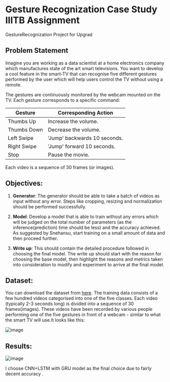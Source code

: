 # Gesture Recognization Case Study IIITB Assignment
GestureRecognization Project for Upgrad

## Problem Statement
Imagine you are working as a data scientist at a home electronics company which manufactures state of the art smart televisions. You want to develop a cool feature in the smart-TV that can recognise five different gestures performed by the user which will help users control the TV without using a remote.

The gestures are continuously monitored by the webcam mounted on the TV. Each gesture corresponds to a specific command:

| Gesture	| Corresponding Action |
| -------- | -------------------- |
| Thumbs Up	| Increase the volume. |
| Thumbs Down	| Decrease the volume. |
| Left Swipe	| 'Jump' backwards 10 seconds. |
| Right Swipe	| 'Jump' forward 10 seconds. |
| Stop	| Pause the movie. |

Each video is a sequence of 30 frames (or images).

## Objectives:
1. **Generator**: The generator should be able to take a batch of videos as input without any error. Steps like cropping, resizing and normalization should be performed successfully.

2. **Model**: Develop a model that is able to train without any errors which will be judged on the total number of parameters (as the inference(prediction) time should be less) and the accuracy achieved. As suggested by Snehansu, start training on a small amount of data and then proceed further.

3. **Write up**: This should contain the detailed procedure followed in choosing the final model. The write up should start with the reason for choosing the base model, then highlight the reasons and metrics taken into consideration to modify and experiment to arrive at the final model.


## Dataset:

You can download the dataset from [here]([url](https://drive.google.com/uc?id=1ehyrYBQ5rbQQe6yL4XbLWe3FMvuVUGiL)). The training data consists of a few hundred videos categorised into one of the five classes. Each video (typically 2-3 seconds long) is divided into a sequence of 30 frames(images). These videos have been recorded by various people performing one of the five gestures in front of a webcam - similar to what the smart TV will use.It looks like this:

![image](https://github.com/user-attachments/assets/233a8675-872d-4db4-ab9d-99172ef735f7)

## Results:

![image](https://github.com/user-attachments/assets/5069c56c-ae44-4e58-a838-1ea463b0bfea)

I choose CNN+LSTM with GRU model as the final choice due to fairly decent accuracy .


